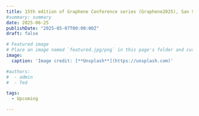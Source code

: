 ```yaml
---
title: 15th edition of Graphene Conference series (Graphene2025), San Sebastian, Spain  
#summary: summary
date: 2025-06-25
publishDate: "2025-05-07T00:00:00Z"
draft: false

# Featured image
# Place an image named `featured.jpg/png` in this page's folder and customize its options here.
image:
  caption: 'Image credit: [**Unsplash**](https://unsplash.com)'

#authors:
#  - admin
#  - Ted

tags:
  - Upcoming

---
```

